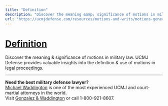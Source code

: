 ```yaml
---
title: "Definition"
description: "Discover the meaning &amp; significance of motions in military law. UCMJ Defense provides valuable insights into the definition &amp; use of motions in legal proceedings."
url: "https://ucmjdefense.com/resources/motions-and-writs/motions-generally-r-c-m-905/definition.html"
---
```


# [Definition](https://ucmjdefense.com/resources/motions-and-writs/motions-generally-r-c-m-905/definition.html)

Discover the meaning &amp; significance of motions in military law. UCMJ Defense provides valuable insights into the definition &amp; use of motions in legal proceedings.

---

**Need the best military defense lawyer?**  
[Michael Waddington](https://ucmjdefense.com/attorneys/michael-stewart-waddington-partner.html) is one of the most experienced UCMJ and court-martial attorneys in the world.  
Visit [Gonzalez & Waddington](https://ucmjdefense.com) or call 1-800-921-8607.
